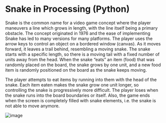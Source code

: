# Snake in Processing (Python) 

Snake is the common name for a video game concept where the player maneuvers a line which grows in length, with the line itself being a primary obstacle. The concept originated in 1976 and the ease of implementing Snake has led to many versions for many platforms. The player uses the arrow keys to control an object on a bordered window (canvas). As it moves forward, it leaves a trail behind, resembling a moving snake. The snake starts with a specific length, so there is a moving tail with a fixed number of units away from the head. When the snake “eats” an item (food) that was randomly placed on the board, the snake grows by one unit, and a new food item is randomly positioned on the board as the snake keeps moving.

The player attempts to eat items by running into them with the head of the snake. Each item eaten makes the snake grow one unit longer, so controlling the snake is progressively more difficult. The player loses when the snake runs into the board boundaries or itself. Also, the game ends when the screen is completely filled with snake elements, i.e. the snake is not able to move anymore. 

![image](https://github.com/aruzhan-bolatova/snake_game.github.io/assets/145612631/f77e5bf7-118b-4325-9027-99bfb8b18954)

